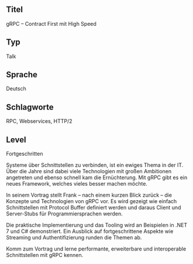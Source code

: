 ## Titel
gRPC – Contract First mit High Speed

## Typ
Talk

## Sprache
Deutsch

## Schlagworte
RPC, Webservices, HTTP/2

## Level
Fortgeschritten

Systeme über Schnittstellen zu verbinden, ist ein ewiges Thema in der IT. Über die Jahre sind dabei viele Technologien mit großen Ambitionen angetreten und ebenso schnell kam die Ernüchterung. Mit gRPC gibt es ein neues Framework, welches vieles besser machen möchte.

In seinem Vortrag stellt Frank – nach einem kurzen Blick zurück – die Konzepte und Technologien von gRPC vor. Es wird gezeigt wie einfach Schnittstellen mit Protocol Buffer definiert werden und daraus Client und Server-Stubs für Programmiersprachen werden.

Die praktische Implementierung und das Tooling wird an Beispielen in .NET 7 und C# demonstriert. Ein Ausblick auf fortgeschrittene Aspekte wie Streaming und Authentifizierung runden die Themen ab.

Komm zum Vortrag und lerne performante, erweiterbare und interoperable Schnittstellen mit gRPC kennen. 